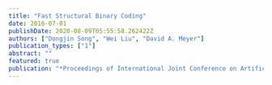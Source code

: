 ```yaml
---
title: "Fast Structural Binary Coding"
date: 2016-07-01
publishDate: 2020-08-09T05:55:58.262422Z
authors: ["Dongjin Song", "Wei Liu", "David A. Meyer"]
publication_types: ["1"]
abstract: ""
featured: true
publication: "*Proceedings of International Joint Conference on Artificial Intelligence (IJCAI)*"
---
```

